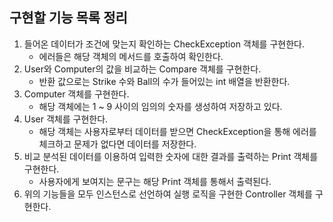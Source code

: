 ## 구현할 기능 목록 정리

1. 들어온 데이터가 조건에 맞는지 확인하는 CheckException 객체를 구현한다.
    - 에러들은 해당 객체의 메서드를 호출하여 확인한다.
2. User와 Computer의 값을 비교하는 Compare 객체를 구현한다.
    - 반환 값으로는 Strike 수와 Ball의 수가 들어있는 int 배열을 반환한다.
3. Computer 객체를 구현한다.
    - 해당 객체에는 1 ~ 9 사이의 임의의 숫자를 생성하여 저장하고 있다.
4. User 객체를 구현한다.
    - 해당 객체는 사용자로부터 데이터를 받으면 CheckException을 통해 에러를 체크하고 문제가 없다면 데이터를 저장한다.
5. 비교 분석된 데이터를 이용하여 입력한 숫자에 대한 결과를 출력하는 Print 객체를 구현한다.
    - 사용자에게 보여지는 문구는 해당 Print 객체를 통해서 출력된다.
6. 위의 기능들을 모두 인스턴스로 선언하여 실행 로직을 구현한 Controller 객체를 구현한다.
  